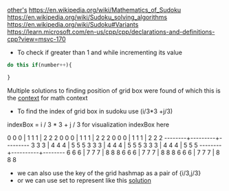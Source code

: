[other's](https://leetcode.com/problems/valid-sudoku/discuss/15464/My-short-solution-by-C%2B%2B.-O(n2))
https://en.wikipedia.org/wiki/Mathematics_of_Sudoku
https://en.wikipedia.org/wiki/Sudoku_solving_algorithms
https://en.wikipedia.org/wiki/Sudoku#Variants
https://learn.microsoft.com/en-us/cpp/cpp/declarations-and-definitions-cpp?view=msvc-170

- To check if greater than 1 and while incrementing its value
```js
do this if(number++){

}
```

Multiple solutions to finding position of grid box were found of which this is the [context](https://en.wikipedia.org/wiki/Mathematics_of_Sudoku) for math context

- To find the index of grid box in sudoku use (i/3*3 +j/3)

indexBox = i / 3 * 3 + j / 3
for visualization indexBox  here

0  0  0 | 1  1  1 | 2  2  2
0  0  0 | 1  1  1 | 2  2  2
0  0  0 | 1  1  1 | 2  2  2
--------+---------+---------
3  3  3 | 4  4  4 | 5  5  5
3  3  3 | 4  4  4 | 5  5  5
3  3  3 | 4  4  4 | 5  5  5
--------+----------+--------
6  6  6 | 7  7  7 | 8  8  8
6  6  6 | 7  7  7 | 8  8  8
6  6  6 | 7  7  7 | 8  8  8

- we can also use the key of the grid hashmap as a pair of {i/3,j/3}
- or we can use set to represent like this [solution](https://leetcode.com/problems/valid-sudoku/discuss/15472/Short%2BSimple-Java-using-Strings)
